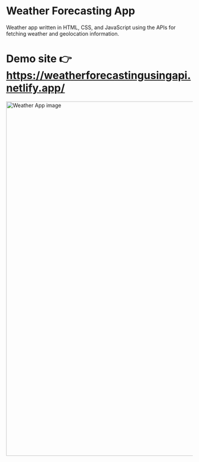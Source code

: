 # Weather Forecasting App 
Weather app written in HTML, CSS, and JavaScript using the APIs for fetching weather and geolocation information.
# Demo site 👉 https://weatherforecastingusingapi.netlify.app/
<img width="955" alt="Weather App image" src="https://user-images.githubusercontent.com/79516592/205478503-4afe8343-b6d5-4feb-ab20-5a37b081ebf0.png">
